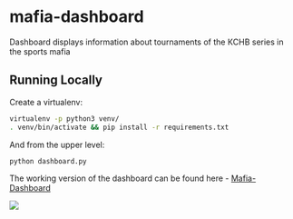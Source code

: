 # mafia-dashboard
Dashboard displays information about tournaments of the КCHB series in the sports mafia

## Running Locally
Create a virtualenv:
```bash
virtualenv -p python3 venv/
. venv/bin/activate && pip install -r requirements.txt
```

And from the upper level:

```bash
python dashboard.py 
```
The working version of the dashboard can be found here -  [Mafia-Dashboard](https://mafia-kchb-dash.herokuapp.com/)

<img src="./assets/img/mafia_dash.gif">